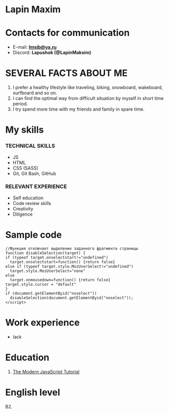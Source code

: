 # Lapin Maxim

# Contacts for communication

- E-mail: **lmsjb@ya.ru**
- Discord: **Lapushok (@LapinMaksim)**

# SEVERAL FACTS ABOUT ME

1. I prefer a healthy lifestyle like traveling, biking, snowboard, wakeboard, surfboard and so on.
2. I can find the optimal way from difficult situation by myself in short time period.
3. I try spend more time with my friends and family in spare time.

# My skills

### TECHNICAL SKILLS

- JS
- HTML
- CSS (SASS)
- Git, Git Bash, GitHub

### RELEVANT EXPERIENCE

- Self education
- Code review skills
- Creativity
- Diligence

# Sample code

```<script type="text/javascript"> 
//Функция отключает выделение заданного фрагмента страницы 
function disaЬleSelection(target) { 
if (typeof target.onselectstart!="undefined") 
  target.onselectstart=function() {return false} 
else if (typeof target.style.MozUserSelect!="undefined") 
  target.style.MozUserSelect="none" 
else 
  target.onmousedown=function() {return false} 
target.style.cursor = "default" 
} 
if (document.getElementByid("noselect")) 
  disaЬleSelection(document.getElementByid("noselect")); 
</script>
```

# Work experience

- lack

# Education

1. [The Modern JavaScript Tutorial](https://learn.javascript.ru/)

# English level

B2.
